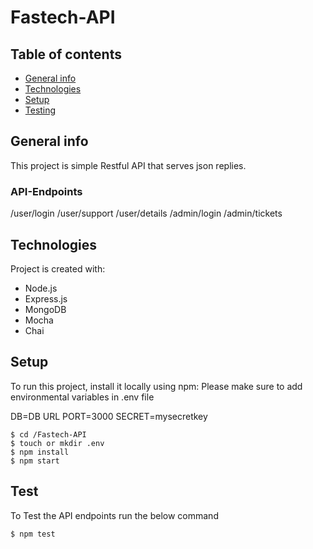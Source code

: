 # Fastech-API

## Table of contents

- [General info](#general-info)
- [Technologies](#technologies)
- [Setup](#setup)
- [Testing](#Test)

## General info

This project is simple Restful API that serves json replies.

### API-Endpoints

/user/login
/user/support
/user/details
/admin/login
/admin/tickets

## Technologies

Project is created with:

- Node.js
- Express.js
- MongoDB
- Mocha
- Chai

## Setup

To run this project, install it locally using npm: Please make sure to add environmental variables in .env file

DB=DB URL
PORT=3000
SECRET=mysecretkey

```
$ cd /Fastech-API
$ touch or mkdir .env
$ npm install
$ npm start
```

## Test

To Test the API endpoints run the below command

```
$ npm test
```
